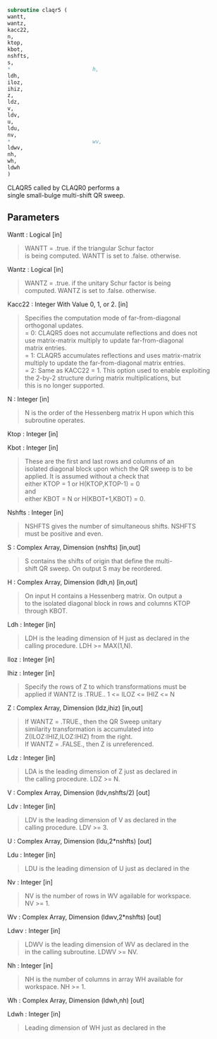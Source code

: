```fortran  
subroutine claqr5 (  
wantt,  
wantz,  
kacc22,  
n,  
ktop,  
kbot,  
nshfts,  
s,  
*                          h,  
ldh,  
iloz,  
ihiz,  
z,  
ldz,  
v,  
ldv,  
u,  
ldu,  
nv,  
*                          wv,  
ldwv,  
nh,  
wh,  
ldwh  
)  
```  
  
CLAQR5 called by CLAQR0 performs a  
single small-bulge multi-shift QR sweep.  
  
## Parameters  
Wantt : Logical [in]  
> WANTT = .true. if the triangular Schur factor  
> is being computed.  WANTT is set to .false. otherwise.  
  
Wantz : Logical [in]  
> WANTZ = .true. if the unitary Schur factor is being  
> computed.  WANTZ is set to .false. otherwise.  
  
Kacc22 : Integer With Value 0, 1, or 2. [in]  
> Specifies the computation mode of far-from-diagonal  
> orthogonal updates.  
> = 0: CLAQR5 does not accumulate reflections and does not  
> use matrix-matrix multiply to update far-from-diagonal  
> matrix entries.  
> = 1: CLAQR5 accumulates reflections and uses matrix-matrix  
> multiply to update the far-from-diagonal matrix entries.  
> = 2: Same as KACC22 = 1. This option used to enable exploiting  
> the 2-by-2 structure during matrix multiplications, but  
> this is no longer supported.  
  
N : Integer [in]  
> N is the order of the Hessenberg matrix H upon which this  
> subroutine operates.  
  
Ktop : Integer [in]  
  
Kbot : Integer [in]  
> These are the first and last rows and columns of an  
> isolated diagonal block upon which the QR sweep is to be  
> applied. It is assumed without a check that  
> either KTOP = 1  or   H(KTOP,KTOP-1) = 0  
> and  
> either KBOT = N  or   H(KBOT+1,KBOT) = 0.  
  
Nshfts : Integer [in]  
> NSHFTS gives the number of simultaneous shifts.  NSHFTS  
> must be positive and even.  
  
S : Complex Array, Dimension (nshfts) [in,out]  
> S contains the shifts of origin that define the multi-  
> shift QR sweep.  On output S may be reordered.  
  
H : Complex Array, Dimension (ldh,n) [in,out]  
> On input H contains a Hessenberg matrix.  On output a  
> to the isolated diagonal block in rows and columns KTOP  
> through KBOT.  
  
Ldh : Integer [in]  
> LDH is the leading dimension of H just as declared in the  
> calling procedure.  LDH >= MAX(1,N).  
  
Iloz : Integer [in]  
  
Ihiz : Integer [in]  
> Specify the rows of Z to which transformations must be  
> applied if WANTZ is .TRUE.. 1 <= ILOZ <= IHIZ <= N  
  
Z : Complex Array, Dimension (ldz,ihiz) [in,out]  
> If WANTZ = .TRUE., then the QR Sweep unitary  
> similarity transformation is accumulated into  
> Z(ILOZ:IHIZ,ILOZ:IHIZ) from the right.  
> If WANTZ = .FALSE., then Z is unreferenced.  
  
Ldz : Integer [in]  
> LDA is the leading dimension of Z just as declared in  
> the calling procedure. LDZ >= N.  
  
V : Complex Array, Dimension (ldv,nshfts/2) [out]  
  
Ldv : Integer [in]  
> LDV is the leading dimension of V as declared in the  
> calling procedure.  LDV >= 3.  
  
U : Complex Array, Dimension (ldu,2*nshfts) [out]  
  
Ldu : Integer [in]  
> LDU is the leading dimension of U just as declared in the  
  
Nv : Integer [in]  
> NV is the number of rows in WV agailable for workspace.  
> NV >= 1.  
  
Wv : Complex Array, Dimension (ldwv,2*nshfts) [out]  
  
Ldwv : Integer [in]  
> LDWV is the leading dimension of WV as declared in the  
> in the calling subroutine.  LDWV >= NV.  
  
Nh : Integer [in]  
> NH is the number of columns in array WH available for  
> workspace. NH >= 1.  
  
Wh : Complex Array, Dimension (ldwh,nh) [out]  
  
Ldwh : Integer [in]  
> Leading dimension of WH just as declared in the  
  
